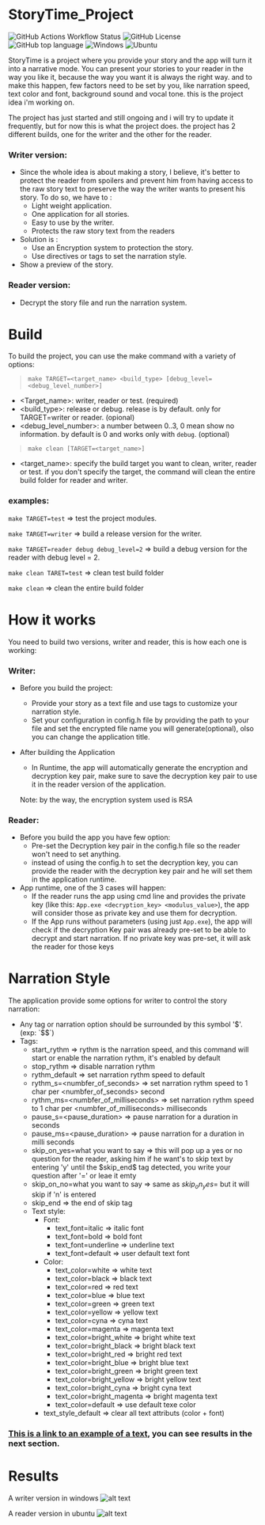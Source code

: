 # StoryTime_Project
![GitHub Actions Workflow Status](https://img.shields.io/github/actions/workflow/status/shadowkane/StoryTime_Project/workflow.yml)
![GitHub License](https://img.shields.io/github/license/shadowkane/StoryTime_Project)
![GitHub top language](https://img.shields.io/github/languages/top/shadowkane/StoryTime_Project)
![Windows](https://img.shields.io/badge/Windows-0078D6?logo=windows&logoColor=white)
![Ubuntu](https://img.shields.io/badge/Ubuntu-E95420?logo=ubuntu&logoColor=white)

StoryTime is a project where you provide your story and the app will turn it into a narrative mode.
You can present your stories to your reader in the way you like it, because the way you want it is always the right way.
and to make this happen, few factors need to be set by you, like narration speed, text color and font, background sound and vocal tone.
this is the project idea i'm working on.

The project has just started and still ongoing and i will try to update it frequently, but for now this is what the project does.
the project has 2 different builds, one for the writer and the other for the reader.
### Writer version:
  + Since the whole idea is about making a story, I believe, it's better to protect the reader from spoilers and prevent him from having access to the raw story text to preserve the way the writer wants to present his story. To do so, we have to :
    + Light weight application.
    + One application for all stories.
    + Easy to use by the writer.
    + Protects the raw story text from the readers
  + Solution is :
    + Use an Encryption system to protection the story.
    + Use directives or tags to set the narration style.
  + Show a preview of the story.
### Reader version:
  + Decrypt the story file and run the narration system.

# Build
To build the project, you can use the make command with a variety of options:
>`make TARGET=<target_name> <build_type> [debug_level=<debug_level_number>]`
- <Target_name>: writer, reader or test. (required)
- <build_type>: release or debug. release is by default. only for TARGET=writer or reader. (opional)
- <debug_level_number>: a number between 0..3, 0 mean show no information. by default is 0 and works only with `debug`. (optional)
> `make clean [TARGET=<target_name>]`
- <target_name>: specify the build target you want to clean, writer, reader or test. if you don't specify the target, the command will clean the entire build folder for reader and writer.
### examples:
`make TARGET=test` => test the project modules.

`make TARGET=writer` => build a release version for the writer.

`make TARGET=reader debug debug_level=2` => build a debug version for the reader with debug level = 2.

`make clean TARET=test` => clean test build folder

`make clean` => clean the entire build folder

# How it works
You need to build two versions, writer and reader, this is how each one is working: 
### Writer:
- Before you build the project:
  + Provide your story as a text file and use tags to customize your narration style.
  + Set your configuration in config.h file by providing the path to your file and set the encrypted file name you will generate(optional), olso you can change the application title.
- After building the Application
  + In Runtime, the app will automatically generate the encryption and decryption key pair, make sure to save the decryption key pair to use it in the reader version of the application.

  Note: by the way, the encryption system used is RSA
  
### Reader:
- Before you build the app you have few option:
  + Pre-set the Decryption key pair in the config.h file so the reader won't need to set anything.
  + instead of using the config.h to set the decryption key, you can provide the reader with the decryption key pair and he will set them in the application runtime.
- App runtime, one of the 3 cases will happen:
  + If the reader runs the app using cmd line and provides the private key (like this: `App.exe <decryption_key> <modulus_value>`), the app will consider those as private key and use them for decryption.
  + If the App runs without parameters (using just `App.exe`), the app will check if the decryption Key pair was already pre-set to be able to decrypt and start narration.
  If no private key was pre-set, it will ask the reader for those keys

# Narration Style
The application provide some options for writer to control the story narration:
 + Any tag or narration option should be surrounded by this symbol '$'. (exp: `$<tag>$`)
 + Tags:
    + start_rythm => rythm is the narration speed, and this command will start or enable the narration rythm, it's enabled by default
    + stop_rythm => disable narration rythm
    + rythm_default => set narration rythm speed to default
    + rythm_s=<numbfer_of_seconds> => set narration rythm speed to 1 char per <numbfer_of_seconds> second
    + rythm_ms=<numbfer_of_milliseconds> => set narration rythm speed to 1 char per <numbfer_of_milliseconds> milliseconds
    + pause_s=<pause_duration> => pause narration for a duration in seconds
    + pause_ms=<pause_duration> => pause narration for a duration in milli seconds
    + skip_on_yes=what you want to say => this will pop up a yes or no question for the reader, asking him if he want's to skip text by entering 'y' until the \$skip_end\$ tag detected, you write your question after '=' or leae it emty
    + skip_on_no=what you want to say => same as $skip_on_yes=$ but it will skip if 'n' is entered
    + skip_end => the end of skip tag
    + Text style:
      + Font:
        + text_font=italic => italic font
        + text_font=bold => bold font
        + text_font=underline => underline text
        + text_font=default => user default text font
      + Color:
        + text_color=white => white text
        + text_color=black => black text
        + text_color=red => red text
        + text_color=blue => blue text
        + text_color=green => green text
        + text_color=yellow => yellow text
        + text_color=cyna => cyna text
        + text_color=magenta => magenta text
        + text_color=bright_white => bright white text
        + text_color=bright_black => bright black text
        + text_color=bright_red => bright red text
        + text_color=bright_blue => bright blue text
        + text_color=bright_green => bright green text
        + text_color=bright_yellow => bright yellow text
        + text_color=bright_cyna => bright cyna text
        + text_color=bright_magenta => bright magenta text
        + text_color=default => use default texe color
      + text_style_default => clear all text attributs (color + font)

### [This is a link to an example of a text](docs/aboutMe.txt), you can see results in the next section.
# Results
A writer version in windows
![alt text](<docs/images/StoryTime windows writer.JPG>)

A reader version in ubuntu
![alt text](<docs/images/StoryTime ubuntu reader.JPG>)
